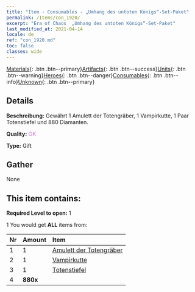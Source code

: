```yaml
---
title: "Item - Consumables - „Umhang des untoten Königs“-Set-Paket"
permalink: /Items/con_1920/
excerpt: "Era of Chaos  „Umhang des untoten Königs“-Set-Paket"
last_modified_at: 2021-04-14
locale: de
ref: "con_1920.md"
toc: false
classes: wide
---
```

 [Materials](/de/Items/){: .btn .btn--primary}[Artifacts](/de/Items/Artifacts/){: .btn .btn--success}[Units](/de/Items/Units/){: .btn .btn--warning}[Heroes](/de/Items/Heroes/){: .btn .btn--danger}[Consumables](/de/Items/Consumables/){: .btn .btn--info}[Unknown](/de/Items/Unknown/){: .btn .btn--primary}

## Details
 **Beschreibung:** Gewährt 1 Amulett der Totengräber, 1 Vampirkutte, 1 Paar Totenstiefel und 880 Diamanten.

 **Quality:** <span style="color: #DA70D6">OK</span>

 **Type:** Gift

## Gather

  None

## This item contains:

 **Required Level to open:** 1

 1 You would get **ALL** items  from:

  | Nr | Amount |     Item    |
  |:---|:-------|:------------|
  | 1 | 1 | [Amulett der Totengräber](/de/Items/art_129/) | 
  | 2 | 1 | [Vampirkutte](/de/Items/art_130/) | 
  | 3 | 1 | [Totenstiefel](/de/Items/art_131/) | 
  | 4 |  **880x** | <i class="fas fa-gem"/> |  | 
